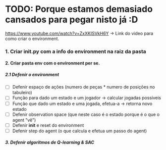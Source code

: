 # TODO: Porque estamos demasiado cansados para pegar nisto já :D

https://www.youtube.com/watch?v=ZxXKISVkH6Y -> Link do video para como criar o environment.

### 1. Criar __init__.py com a info do environment na raiz da pasta

#### 2. Criar pasta env com o environment per se.

##### 2.1 Defenir o environment

- [ ] Defenir espaço de ações (numero de peças * numero de posições no tabuleiro)
- [ ] Função para dado um estado e um jogador -> calcular jogadas possíveis
- [ ] Função que dado um estado e uma jogada, efetua-a -> retorna novo estado
- [ ] Defenir observation space (que neste caso é o estado porque é o que o agent "vê")
- [ ] Defenir __init__ e reset do environment
- [ ] Defenir step do agent (o que calcula e efetua um passo do agent)

##### 3. Defenir algoritmos de Q-learning & SAC
